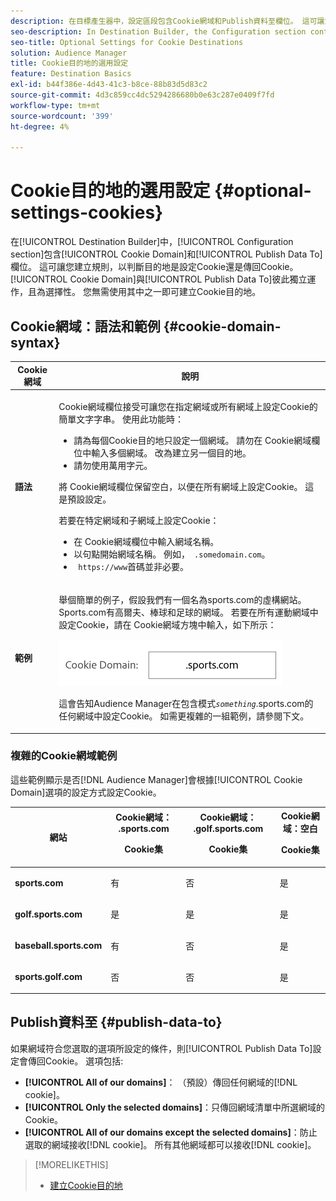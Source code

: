 ```yaml
---
description: 在目標產生器中，設定區段包含Cookie網域和Publish資料至欄位。 這可讓您建立規則，以判斷目的地是設定Cookie還是傳回Cookie。 Cookie網域和Publish資料可各自獨立運作，且為選用專案。 您無需使用其中之一即可建立Cookie目的地。
seo-description: In Destination Builder, the Configuration section contains the Cookie Domain and Publish Data To fields. These let you create rules to determine if a destination sets a cookie or returns a cookie. Cookie Domain and Publish Data To work independently of each other and are optional. You can create a cookie destination without using either of them.
seo-title: Optional Settings for Cookie Destinations
solution: Audience Manager
title: Cookie目的地的選用設定
feature: Destination Basics
exl-id: b44f386e-4d43-41c3-b8ce-88b83d5d83c2
source-git-commit: 4d3c859cc4dc5294286680b0e63c287e0409f7fd
workflow-type: tm+mt
source-wordcount: '399'
ht-degree: 4%

---
```


# Cookie目的地的選用設定 {#optional-settings-cookies}

在[!UICONTROL Destination Builder]中，[!UICONTROL Configuration section]包含[!UICONTROL Cookie Domain]和[!UICONTROL Publish Data To]欄位。 這可讓您建立規則，以判斷目的地是設定Cookie還是傳回Cookie。 [!UICONTROL Cookie Domain]與[!UICONTROL Publish Data To]彼此獨立運作，且為選擇性。 您無需使用其中之一即可建立Cookie目的地。

## Cookie網域：語法和範例 {#cookie-domain-syntax}

<!-- cookie-destination-options.xml -->

<table id="table_4F4F7562AFEE49F8917AAE5712B5CCE4"> 
 <thead> 
  <tr> 
   <th colname="col1" class="entry"> Cookie 網域 </th> 
   <th colname="col2" class="entry"> 說明 </th> 
  </tr>
 </thead>
 <tbody> 
  <tr> 
   <td colname="col1"> <p><b>語法</b> </p> </td> 
   <td colname="col2"> <p><span class="wintitle"> Cookie網域</span>欄位接受可讓您在指定網域或所有網域上設定Cookie的簡單文字字串。 使用此功能時： </p> <p> 
     <ul id="ul_473CB59F2C0C4B358201BE5C8B27D73D"> 
      <li id="li_4E7F4691C1B54415963F7D5AA1558C9A">請為每個Cookie目的地只設定一個網域。 請勿在<span class="wintitle"> Cookie網域</span>欄位中輸入多個網域。 改為建立另一個<span class="wintitle">目的地</span>。 </li> 
      <li id="li_AEBF5C5F3C264C5EA4A2A6063C3F377D">請勿使用萬用字元。 </li> 
     </ul> </p> <p> 將<span class="wintitle"> Cookie網域</span>欄位保留空白，以便在所有網域上設定Cookie。 這是預設設定。 </p> <p>若要在特定網域和子網域上設定Cookie： </p> <p> 
     <ul id="ul_F25BC0D8C40641A2A5CA338E5C258435"> 
      <li id="li_E236D8DEE4F24F9BBA36074F7049C12C">在<span class="wintitle"> Cookie網域</span>欄位中輸入網域名稱。 </li> 
      <li id="li_0471C198EE344DE5963A3C2F70B9E78B">以句點開始網域名稱。 例如，<code> .somedomain.com</code>。 </li> 
      <li id="li_73D06F2BEF45487280C2245E1F6B8ED0"><code> https://www</code>首碼並非必要。 </li> 
     </ul> </p> </td> 
  </tr> 
  <tr> 
   <td colname="col1"> <p><b>範例</b> </p> </td> 
   <td colname="col2"> <p>舉個簡單的例子，假設我們有一個名為sports.com的虛構網站。 Sports.com有高爾夫、棒球和足球的網域。 若要在所有運動網域中設定Cookie，請在<span class="wintitle"> Cookie網域</span>方塊中輸入，如下所示： </p> <p> <img src="assets/sports-domain.png" id="image_8883477BB3B543648C97A441AD34C6DE" /> </p> <p>這會告知<span class="keyword">Audience Manager</span>在包含模式<code><i>something</i></code>.sports.com的任何網域中設定Cookie。 如需更複雜的一組範例，請參閱下文。 </p> </td> 
  </tr> 
 </tbody> 
</table>

### 複雜的Cookie網域範例

這些範例顯示是否[!DNL Audience Manager]會根據[!UICONTROL Cookie Domain]選項的設定方式設定Cookie。

<table id="table_3A7B9479CDA6493FA8104D8D9841E914"> 
 <thead> 
  <tr> 
   <th colname="col1" class="entry"> 網站 </th> 
   <th colname="col2" class="entry">Cookie網域： .sports.com <p>Cookie集 </p> </th> 
   <th colname="col3" class="entry">Cookie網域： .golf.sports.com <p>Cookie集 </p> </th> 
   <th colname="col4" class="entry">Cookie網域：空白 <p>Cookie集 </p> </th> 
  </tr> 
 </thead>
 <tbody> 
  <tr> 
   <td colname="col1"> <p> <b>sports.com</b> </p> </td> 
   <td colname="col2"> 有 </td> 
   <td colname="col3"> 否 </td> 
   <td colname="col4"> 是 </td> 
  </tr> 
  <tr> 
   <td colname="col1"> <p> <b>golf.sports.com</b> </p> </td> 
   <td colname="col2"> 是 </td> 
   <td colname="col3"> 是 </td> 
   <td colname="col4"> 是 </td> 
  </tr> 
  <tr> 
   <td colname="col1"> <p> <b>baseball.sports.com</b> </p> </td> 
   <td colname="col2"> 有 </td> 
   <td colname="col3"> 否 </td> 
   <td colname="col4"> 是 </td> 
  </tr> 
  <tr> 
   <td colname="col1"> <p> <b>sports.golf.com</b> </p> </td> 
   <td colname="col2"> 否 </td> 
   <td colname="col3"> 否 </td> 
   <td colname="col4"> 是 </td> 
  </tr> 
 </tbody> 
</table>

## Publish資料至 {#publish-data-to}

如果網域符合您選取的選項所設定的條件，則[!UICONTROL Publish Data To]設定會傳回Cookie。 選項包括:

* **[!UICONTROL All of our domains]**： （預設）傳回任何網域的[!DNL cookie]。
* **[!UICONTROL Only the selected domains]**：只傳回網域清單中所選網域的Cookie。
* **[!UICONTROL All of our domains except the selected domains]**：防止選取的網域接收[!DNL cookie]。 所有其他網域都可以接收[!DNL cookie]。

>[!MORELIKETHIS]
>
>* [建立Cookie目的地](../../features/destinations/create-cookie-destination.md)
